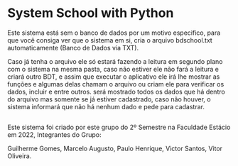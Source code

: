 # System School with Python

Este sistema está sem o banco de dados por um motivo especifico,
para que você consiga ver que o sistema em si, cria o arquivo bdschool.txt automaticamente (Banco de Dados via TXT).

Caso já tenha o arquivo ele só estará fazendo a leitura em segundo plano com o sistema na mesma pasta, 
caso não estiver ele não fará a leitura e criará outro BDT,
e assim que executar o aplicativo ele irá lhe mostrar as funções e algumas delas chamam o arquivo ou criam ele para verificar os dados, incluir e entre outros. 
será mostrado todos os dados que há dentro do arquivo mas somente se já estiver cadastrado,
caso não houver, o sistema informará que não há nenhum dado e pede para cadastrar.

##

Este sistema foi criado por este grupo do 2º Semestre na Faculdade Estácio em 2022,
Integrantes do Grupo:

Guilherme Gomes,
Marcelo Augusto,
Paulo Henrique,
Victor Santos,
Vitor Oliveira.

